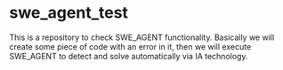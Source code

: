 # swe_agent_test
This is a repository to check SWE_AGENT functionality. Basically we will create some piece of code with an error in it, then we will execute SWE_AGENT to detect and solve automatically via IA technology.
